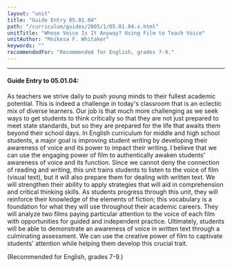 ```yaml
---
layout: "unit"
title: "Guide Entry 05.01.04"
path: "/curriculum/guides/2005/1/05.01.04.x.html"
unitTitle: "Whose Voice Is It Anyway? Using Film to Teach Voice"
unitAuthor: "Mnikesa F. Whitaker"
keywords: ""
recommendedFor: "Recommended for English, grades 7-9."
---
```

<body>
<hr/>
<h4>
Guide Entry to 05.01.04:
</h4>
<p>
As teachers we strive daily to push young minds to their fullest academic potential.  This is indeed a challenge in today's classroom that is an eclectic mix of diverse learners.  Our job is that much more challenging as we seek ways to get students to think critically so that they are not just prepared to meet state standards, but so they are prepared for the life that awaits them beyond their school days. In English curriculum for middle and high school students, a major goal is improving student writing by developing their awareness of voice and its power to impact their writing. I believe that we can use the engaging power of film to authentically awaken students' awareness of voice and its function. Since we cannot deny the connection of reading and writing, this unit trains students to listen to the voice of film (visual text), but it will also prepare them for dealing with written text.  We will strengthen their ability to apply strategies that will aid in comprehension and critical thinking skills.  As students progress through this unit, they will reinforce their knowledge of the elements of fiction; this vocabulary is a foundation for what they will use throughout their academic careers.  They will analyze two films paying particular attention to the voice of each film with opportunities for guided and independent practice. Ultimately, students will be able to demonstrate an awareness of voice in written text through a culminating assessment. We can use the creative power of film to captivate students' attention while helping them develop this crucial trait.
</p>
<p>
(Recommended for English, grades 7-9.)
</p>
</body>